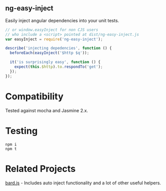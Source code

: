 ng-easy-inject
---

Easily inject angular dependencies into your unit tests.


```javascript
// or window.easyInject for non CJS users
// who include a <script> pointed at dist/ng-easy-inject.js
var easyInject = require('ng-easy-inject');

describe('injecting depedencies', function () {
  beforeEach(easyInject('$http $q'));

  it('is surprisingly easy', function () {
    expect(this.$http).to.respondTo('get');
  });
});
```

# Compatibility

Tested against mocha and Jasmine 2.x.

# Testing

```
npm i
npm t
```

# Related Projects

[bard.js](https://github.com/wardbell/bardjs) - Includes auto inject functionality and a lot of other useful helpers.
